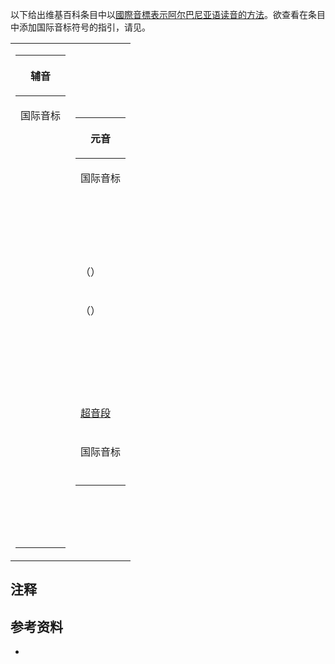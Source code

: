 以下给出维基百科条目中以[國際音標表示](https://zh.wikipedia.org/wiki/國際音標 "wikilink")[阿尔巴尼亚语读音的方法](../Page/阿尔巴尼亚语.md "wikilink")。欲查看在条目中添加国际音标符号的指引，请见。

<table>
<tbody>
<tr class="odd">
<td><table>
<thead>
<tr class="header">
<th><p>辅音</p></th>
</tr>
</thead>
<tbody>
<tr class="odd">
<td><p>国际音标</p></td>
</tr>
<tr class="even">
<td><p><big></big></p></td>
</tr>
<tr class="odd">
<td><p><big></big></p></td>
</tr>
<tr class="even">
<td><p><big></big></p></td>
</tr>
<tr class="odd">
<td><p><big></big></p></td>
</tr>
<tr class="even">
<td><p><big></big></p></td>
</tr>
<tr class="odd">
<td><p><big></big></p></td>
</tr>
<tr class="even">
<td><p><big></big></p></td>
</tr>
<tr class="odd">
<td><p><big></big></p></td>
</tr>
<tr class="even">
<td><p><big></big></p></td>
</tr>
<tr class="odd">
<td><p><big></big></p></td>
</tr>
<tr class="even">
<td><p><big></big></p></td>
</tr>
<tr class="odd">
<td><p><big></big></p></td>
</tr>
<tr class="even">
<td><p><big></big></p></td>
</tr>
<tr class="odd">
<td><p><big></big></p></td>
</tr>
<tr class="even">
<td><p><big></big></p></td>
</tr>
<tr class="odd">
<td><p><big></big></p></td>
</tr>
<tr class="even">
<td><p><big></big></p></td>
</tr>
<tr class="odd">
<td><p><big></big></p></td>
</tr>
<tr class="even">
<td><p><big></big></p></td>
</tr>
<tr class="odd">
<td><p><big></big></p></td>
</tr>
<tr class="even">
<td><p><big></big></p></td>
</tr>
<tr class="odd">
<td><p><big></big></p></td>
</tr>
<tr class="even">
<td><p><big></big></p></td>
</tr>
<tr class="odd">
<td><p><big></big></p></td>
</tr>
<tr class="even">
<td><p><big></big></p></td>
</tr>
<tr class="odd">
<td><p><big></big></p></td>
</tr>
<tr class="even">
<td><p><big></big></p></td>
</tr>
<tr class="odd">
<td><p><big></big></p></td>
</tr>
<tr class="even">
<td><p><big></big></p></td>
</tr>
<tr class="odd">
<td><p><big></big></p></td>
</tr>
</tbody>
</table></td>
<td><table>
<thead>
<tr class="header">
<th><p>元音</p></th>
</tr>
</thead>
<tbody>
<tr class="odd">
<td><p>国际音标</p></td>
</tr>
<tr class="even">
<td><p><big></big></p></td>
</tr>
<tr class="odd">
<td><p><big></big></p></td>
</tr>
<tr class="even">
<td><p><big></big></p></td>
</tr>
<tr class="odd">
<td><p><big></big></p></td>
</tr>
<tr class="even">
<td><p><big></big>（）</p></td>
</tr>
<tr class="odd">
<td><p><big></big>（）</p></td>
</tr>
<tr class="even">
<td><p><big></big></p></td>
</tr>
<tr class="odd">
<td><p><big></big></p></td>
</tr>
<tr class="even">
<td><p> </p></td>
</tr>
<tr class="odd">
<td><p><a href="https://zh.wikipedia.org/wiki/超音段成分" title="wikilink">超音段</a></p></td>
</tr>
<tr class="even">
<td><p>国际音标</p></td>
</tr>
<tr class="odd">
<td><p><big></big></p></td>
</tr>
</tbody>
</table></td>
</tr>
</tbody>
</table>

## 注释

## 参考资料

  -